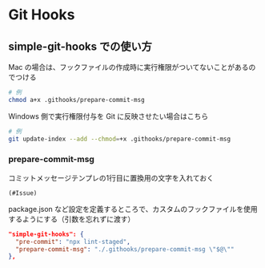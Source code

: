 # Git Hooks
## simple-git-hooks での使い方
Mac の場合は、フックファイルの作成時に実行権限がついてないことがあるのでつける
```bash
# 例
chmod a+x .githooks/prepare-commit-msg
```

Windows 側で実行権限付与を Git に反映させたい場合はこちら
```bash
# 例
git update-index --add --chmod=+x .githooks/prepare-commit-msg
```

### prepare-commit-msg
コミットメッセージテンプレの1行目に置換用の文字を入れておく
```
(#Issue)
```

package.json など設定を定義するところで、カスタムのフックファイルを使用するようにする（引数を忘れずに渡す）
```json
"simple-git-hooks": {
  "pre-commit": "npx lint-staged",
  "prepare-commit-msg": "./.githooks/prepare-commit-msg \"$@\""
},
```
